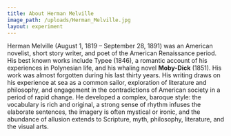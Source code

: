 ```yaml
---
title: About Herman Melville
image_path: /uploads/Herman_Melville.jpg
layout: experiment
---
```

Herman Melville (August 1, 1819 – September 28, 1891) was an American novelist, short story writer, and poet of the American Renaissance period. His best known works include Typee (1846), a romantic account of his experiences in Polynesian life, and his whaling novel **Moby-Dick** (1851). His work was almost forgotten during his last thirty years. His writing draws on his experience at sea as a common sailor, exploration of literature and philosophy, and engagement in the contradictions of American society in a period of rapid change. He developed a complex, baroque style: the vocabulary is rich and original, a strong sense of rhythm infuses the elaborate sentences, the imagery is often mystical or ironic, and the abundance of allusion extends to Scripture, myth, philosophy, literature, and the visual arts.
